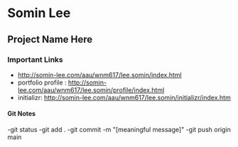 # Somin Lee

## Project Name Here

### Important Links

- http://somin-lee.com/aau/wnm617/lee.somin/index.html
- portfolio profile : http://somin-lee.com/aau/wnm617/lee.somin/profile/index.html
- initializr: http://somin-lee.com/aau/wnm617/lee.somin/initializr/index.htm


#### Git Notes

-git status
-git add .
-git commit -m "[meaningful message]"
-git push origin main